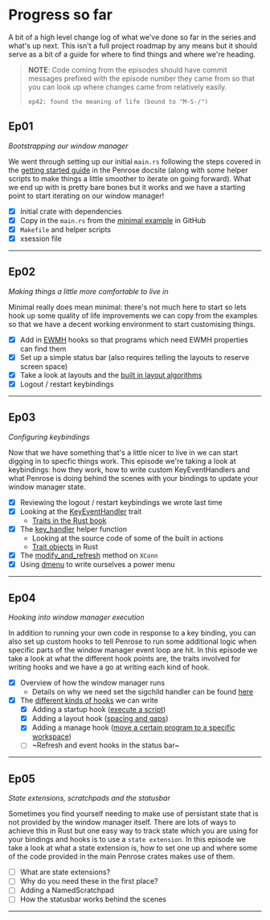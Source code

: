 # Progress so far

A bit of a high level change log of what we've done so far in the series and what's
up next. This isn't a full project roadmap by any means but it should serve as a
bit of a guide for where to find things and where we're heading.

> **NOTE**: Code coming from the episodes should have commit messages prefixed with
>           the episode number they came from so that you can look up where changes
>           came from relatively easily.
>
> `ep42: found the meaning of life (bound to "M-S-/")`


## Ep01
_Bootstrapping our window manager_

We went through setting up our initial `main.rs` following the steps covered in the
[getting started guide][0] in the Penrose docsite (along with some helper scripts
to make things a little smoother to iterate on going forward). What we end up with
is pretty bare bones but it works and we have a starting point to start iterating
on our window manager!

- [x] Initial crate with dependencies
- [x] Copy in the `main.rs` from the [minimal example][1] in GitHub
- [x] `Makefile` and helper scripts
- [x] xsession file

---

## Ep02
_Making things a little more comfortable to live in_

Minimal really does mean minimal: there's not much here to start so lets hook up
some quality of life improvements we can copy from the examples so that we have
a decent working environment to start customising things.

- [x] Add in [EWMH][2] hooks so that programs which need EWMH properties can find them
- [x] Set up a simple status bar (also requires telling the layouts to reserve screen space)
- [x] Take a look at layouts and the [built in layout algorithms][3]
- [x] Logout / restart keybindings

---

## Ep03
_Configuring keybindings_

Now that we have something that's a little nicer to live in we can start digging in
to specfic things work. This episode we're taking a look at keybindings: how they
work, how to write custom KeyEventHandlers and what Penrose is doing behind the
scenes with your bindings to update your window manager state.

- [x] Reviewing the logout / restart keybindings we wrote last time
- [x] Looking at the [KeyEventHandler][4] trait
  - [Traits in the Rust book][5]
- [x] The [key_handler][6] helper function
  - Looking at the source code of some of the built in actions
  - [Trait objects][7] in Rust
- [x] The [modify_and_refresh][8] method on `XConn`
- [x] Using [dmenu][9] to write ourselves a power menu

---

## Ep04
_Hooking into window manager execution_

In addition to running your own code in response to a key binding, you can also set
up custom hooks to tell Penrose to run some additional logic when specific parts of
the window manager event loop are hit. In this episode we take a look at what the
different hook points are, the traits involved for writing hooks and we have a go
at writing each kind of hook.

- [x] Overview of how the window manager runs
  - Details on why we need set the sigchild handler can be found [here][10]
- [x] The [different kinds of hooks][11] we can write
  - [x] Adding a startup hook ([execute a script][12])
  - [x] Adding a layout hook ([spacing and gaps][13])
  - [x] Adding a manage hook ([move a certain program to a specific workspace][14])
  - [ ] ~Refresh and event hooks in the status bar~

---

## Ep05
_State extensions, scratchpads and the statusbar_

Sometimes you find yourself needing to make use of persistant state that is not provided
by the window manager itself. There are lots of ways to achieve this in Rust but one easy
way to track state which you are using for your bindings and hooks is to use a `state extension`.
In this episode we take a look at what a state extension is, how to set one up and where
some of the code provided in the main Penrose crates makes use of them.

- [ ] What are state extensions?
- [ ] Why do you need these in the first place?
- [ ] Adding a NamedScratchpad
- [ ] How the statusbar works behind the scenes

---

  [0]: https://sminez.github.io/penrose/getting-started.html
  [1]: https://github.com/sminez/penrose/blob/develop/examples/minimal/main.rs
  [2]: https://specifications.freedesktop.org/wm-spec/latest/
  [3]: https://sminez.github.io/penrose/rustdoc/penrose/builtin/layout/index.html
  [4]: https://sminez.github.io/penrose/rustdoc/penrose/core/bindings/trait.KeyEventHandler.html
  [5]: https://doc.rust-lang.org/book/ch10-02-traits.html
  [6]: https://sminez.github.io/penrose/rustdoc/penrose/builtin/actions/fn.key_handler.html
  [7]: https://doc.rust-lang.org/reference/types/trait-object.html
  [8]: https://sminez.github.io/penrose/rustdoc/penrose/x/trait.XConnExt.html#method.modify_and_refresh
  [9]: http://tools.suckless.org/dmenu/
  [10]: https://doc.rust-lang.org/std/process/struct.Child.html#warning
  [11]: https://sminez.github.io/penrose/rustdoc/penrose/core/hooks/index.html
  [12]: https://sminez.github.io/penrose/rustdoc/penrose/extensions/hooks/startup/struct.SpawnOnStartup.html
  [13]: https://sminez.github.io/penrose/rustdoc/penrose/builtin/hooks/struct.SpacingHook.html
  [14]: https://sminez.github.io/penrose/rustdoc/penrose/extensions/hooks/manage/index.html
